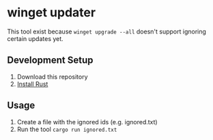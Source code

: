 # winget updater

This tool exist because `winget upgrade --all` doesn't support ignoring certain updates yet.

## Development Setup

1. Download this repository
2. [Install Rust](https://www.rust-lang.org/tools/install)

## Usage

1. Create a file with the ignored ids (e.g. ignored.txt)
2. Run the tool `cargo run ignored.txt`

